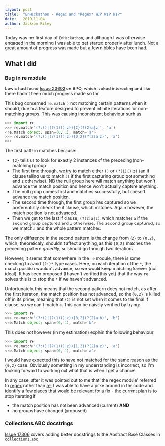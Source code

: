 ```yaml
---
layout: post
title:  "EnHackathon - Regex and *Regex* WIP WIP WIP"
date:   2019-11-04
author: Jackson Riley
---
```



Today was my first day of `EnHackathon`, and although I was otherwise engaged in the morning I was able to get started properly after lunch. Not a great amount of progress was made but a few nibbles have been had.


## What I did

### Bug in re module

Lewis had found [Issue 23692](https://bugs.python.org/issue23692) on BPO, which looked interesting and like there hadn't been much progress made so far.

This bug concerned `re.match()` not matching certain patterns when it should, due to a feature designed to prevent infinite iterations for non-matching groups. This was causing inconsistent behaviour such as

```python
>>> import re
>>> re.match('(?:()|(?(1)()|z)){2}(?(2)a|z)', 'a')
<re.Match object; span=(0, 1), match='a'>
>>> re.match('(?:()|(?(1)()|z)){0,2}(?(2)a|z)', 'a')
>>>
```

The first pattern matches because:
- `{2}` tells us to look for exactly 2 instances of the preceding (non-matching) group
 - The first time through, we try to match either `()` or `(?(1)()|z)` (an if clause telling us to match `()` if the first capturing group got something and `z` otherwise). NB the null group here will match anything but won't advance the match position and hence won't actually capture anything.
 - The null group comes first and matches successfully, but doesn't advance the match position.
 - The second time through, the first group has captured so we preferentially check the if clause, which matches. Again however, the match position is not advanced.
 - Then we get to the last if clause, `(?(2)a|z)`, which matches `a` if the second group captured and `z` otherwise. The second group captured, so we match `a` and the whole pattern matches.

The only difference in the second pattern is the change from `{2}` to `{0,2}`, which, theoreticaly, shouldn't affect anything, as this `{0,2}` matches the preceding pattern *greedily*, so should go through two iterations.

However, it seems that somewhere in the `re` module, there is some checking to avoid `(?:)*` type cases. Here, on each iteration of the `*`, the match position wouldn't advance, so we would keep matching forever (not ideal). It has been proposed (I haven't verified this yet) that the way `re` solves this is to stop the `*` if we haven't advanced.

Unfortunately, this means that the second pattern does not match, as after the first iteration, the match position has not advanced, so the `{0,2}` is killed off in its prime, meaning that `(2)` is not set when it comes to the final if clause, so we can't match `a`. This can be naively verified by trying:

```python
>>> import re
>>> re.match('(?:()|(?(1)()|z)){0,2}(?(2)a|b)', 'b')
<re.Match object; span=(0, 1), match='b'>
```

This does not however (in my estimation) explain the following behaviour

```python
>>> import re
>>> re.match('(?:()|(?(1)()|z)){1,2}(?(2)a|z)', 'a')
<re.Match object; span=(0, 1), match='a'>
```

I would have expected this to have not matched for the same reason as the `{0,2}` case. Obviously something in my understanding is incorrect, so I'm looking forward to working out what that is when I get a chance!

In any case, after it was pointed out to me that 'the regex module' referred to [regex](https://pypi.org/project/regex/) rather than [re](https://docs.python.org/3/library/re.html), I was able to have a poke around in the code and identify a few places that would be relevant for a fix - the current plan is to stop iterating if
- the match position has not been advanced (current) **AND**
- no groups have changed (proposed)


### Collections.ABC docstrings

[Issue 17306](https://bugs.python.org/issue17306) covers adding better docstrings to the Abstract Base Classes in [`collections.abc`](https://docs.python.org/3/library/collections.abc.html)

